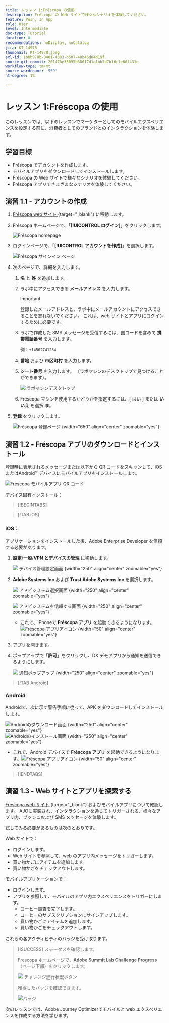```yaml
---
title: レッスン 1:Fréscopa の使用
description: Fréscopa の Web サイトで様々なシナリオを体験してください。
feature: Push, In App
role: User
level: Intermediate
doc-type: Tutorial
duration: 0
recommendations: noDisplay, noCatalog
jira: KT-14978
thumbnail: KT-14978.jpeg
exl-id: 1bbb978b-0401-4383-b507-48b46d84d19f
source-git-commit: 201470e35095b38617d1a1bb5d7b16c1e60f431e
workflow-type: tm+mt
source-wordcount: '559'
ht-degree: 1%

---
```


# レッスン 1:Fréscopa の使用

このレッスンでは、以下のレッスンでマーケターとしてのモバイルエクスペリエンスを設定する前に、消費者としてのブランドとのインタラクションを体験します。

## 学習目標

* Fréscopa でアカウントを作成します。
* モバイルアプリをダウンロードしてインストールします。
* Fréscopa の Web サイトで様々なシナリオを体験してください。
* Fréscopa アプリでさまざまなシナリオを体験してください。

## 演習 1.1 - アカウントの作成

1. [Fréscopa web サイト &#x200B;](https://dsn.adobe.com/p/adobe-summit-2024?token=eyJhbGciOiJIUzI1NiIsInR5cCI6IkpXVCJ9.eyJpZCI6ImFub255bW91cyIsImVtYWlsIjoiYW5vbnltb3VzQGFkb2JlLmNvbSIsImlzc3VlciI6InNoYXJlZC1saW5rIiwiYXJnb24iOnsiYWNjZXNzIjoicmVhZC1wcm9qZWN0IiwicHJvamVjdElkIjoiYWRvYmUtc3VtbWl0LTIwMjQifSwiaWF0IjoxNzEwNTI0MTIwLCJleHAiOjE3MTIzMzg1MjB9.q2uGVst6HjJw8SCWl-3pViNzepkdGnNCvGqZnbbkTsY){target="_blank"} に移動します。

1. Fréscopa ホームページで、「**[!UICONTROL ログイン]**」をクリックします。

   ![Fréscopa homepage](/help/summit-labs/summit-lab-2024/l820-lab-workbook/assets/1-1-1-frescopa-homepage.png "Fréscopa homepage")

1. ログインページで、「**[!UICONTROL アカウントを作成]**」を選択します。

   ![Fréscopa サインイン ページ &#x200B;](/help/summit-labs/summit-lab-2024/l820-lab-workbook/assets/1-1-2-frescopa-sign-in-page.png "Fréscopa サインイン ")

1. 次のページで、詳細を入力します。

   1. **名** と **姓** を追加します。

   1. ラボ中にアクセスできる **メールアドレス** を入力します。

      >[!IMPORTANT]
      > 登録したメールアドレスと、ラボ中にメールアカウントにアクセスできることを忘れないでください。 これは、web サイトとアプリにログインするために必要です。

   1. ラボで作成した SMS メッセージを受信するには、国コードを含めて **携帯電話番号** を入力します。

      例：`+14502741234`

   1. **番地** および **市区町村** を入力します。

   1. **シート番号** を入力します。 （ラボマシンのデスクトップで見つけることができます）。

      ![&#x200B; ラボマシンデスクトップ &#x200B;](/help/summit-labs/summit-lab-2024/l820-lab-workbook/assets/locate-seat-number.png)

   1. Fréscopa マシンを使用するかどうかを指定するには、[ はい ] または **いいえ** を選択 **ま**。

1. **登録** をクリックします。

   ![Fréscopa 登録ページ &#x200B;](/help/summit-labs/summit-lab-2024/l820-lab-workbook/assets/1-1-3-frescopa-registration-page.png){width="650" align="center" zoomable="yes"}

## 演習 1.2 - Fréscopa アプリのダウンロードとインストール

登録時に表示されるメッセージまたは以下から QR コードをスキャンして、iOSまたはAndroid™ デバイスにモバイルアプリをインストールします。

![Fréscopa モバイルアプリ QR コード &#x200B;](/help/summit-labs/summit-lab-2024/l820-lab-workbook/assets/1-2-1-qr-codes.png "Fréscopa モバイルアプリ QR コード ")

デバイス固有インストール：

>[!BEGINTABS]

>[!TAB iOS]

### iOS：

アプリケーションをインストールした後、Adobe Enterprise Developer を信頼する必要があります。

1. **設定**/**一般**/**VPN とデバイスの管理** に移動します。

   ![&#x200B; デバイス管理設定画面 &#x200B;](/help/summit-labs/summit-lab-2024/l820-lab-workbook/assets/1-2-2-device-management-screen.PNG " デバイス管理設定画面 "){width="250" align="center" zoomable="yes"}

1. **Adobe Systems Inc** および **Trust Adobe Systems Inc** を選択します。

   ![&#x200B; アドビシステム選択画面 &#x200B;](/help/summit-labs/summit-lab-2024/l820-lab-workbook/assets/1-2-3-adobe-systems.PNG " アドビシステム選択画面 "){width="250" align="center" zoomable="yes"}
   <br>

   ![&#x200B; アドビシステムを信頼する画面 &#x200B;](/help/summit-labs/summit-lab-2024/l820-lab-workbook/assets/1-2-4-trust-adobe.PNG){width="250" align="center" zoomable="yes"}

   * これで、iPhoneで **Fréscopa アプリ** を起動できるようになります。![Fréscopa アプリアイコン &#x200B;](/help/summit-labs/summit-lab-2024/l820-lab-workbook/assets/1-2-app-icon.png){width="50" align="center" zoomable="yes"}


1. アプリを開きます。

1. ポップアップで「**許可**」をクリックし、DX デモアプリから通知を送信できるようにします。

   ![&#x200B; 通知ポップアップ &#x200B;](/help/summit-labs/summit-lab-2024/l820-lab-workbook/assets/1-2-allow-notifications.png){width="250" align="center" zoomable="yes"}

>[!TAB Android]

### Android

Androidで、次に示す警告手順に従って、APK をダウンロードしてインストールします。

![Androidのダウンロード画面 &#x200B;](/help/summit-labs/summit-lab-2024/l820-lab-workbook/assets/1-2-5-android-download.jpg "Androidのダウンロード画面 "){width="250" align="center" zoomable="yes"}
<br>
![Androidのインストール画面 &#x200B;](/help/summit-labs/summit-lab-2024/l820-lab-workbook/assets/1-2-6-android-installation.jpg){width="250" align="center" zoomable="yes"}

* これで、Android デバイスで **Fréscopa アプリ** を起動できるようになります。![Fréscopa アプリアイコン &#x200B;](/help/summit-labs/summit-lab-2024/l820-lab-workbook/assets/1-2-app-icon.png){width="50" align="center" zoomable="yes"}

>[!ENDTABS]

## 演習 1.3 - Web サイトとアプリを探索する

[Fréscopa web サイト &#x200B;](https://dsn.adobe.com/p/adobe-summit-2024?token=eyJhbGciOiJIUzI1NiIsInR5cCI6IkpXVCJ9.eyJpZCI6ImFub255bW91cyIsImVtYWlsIjoiYW5vbnltb3VzQGFkb2JlLmNvbSIsImlzc3VlciI6InNoYXJlZC1saW5rIiwiYXJnb24iOnsiYWNjZXNzIjoicmVhZC1wcm9qZWN0IiwicHJvamVjdElkIjoiYWRvYmUtc3VtbWl0LTIwMjQifSwiaWF0IjoxNzEwNTI0MTIwLCJleHAiOjE3MTIzMzg1MjB9.q2uGVst6HjJw8SCWl-3pViNzepkdGnNCvGqZnbbkTsY){target="_blank"} およびモバイルアプリについて確認します。 AJOに実装され、インタラクションを通じてトリガーされる、様々なアプリ内、プッシュおよび SMS メッセージを体験します。

試してみる必要があるものは次のとおりです。

Web サイトで：

* ログインします。
* Web サイトを参照して、web のアプリ内メッセージをトリガーします。
* 買い物かごにアイテムを追加します。
* 買い物かごをチェックアウトします。

モバイルアプリケーションで：

* ログインします。
* アプリを参照して、モバイルのアプリ内エクスペリエンスをトリガーにします。
   * コーヒー調査を完了します。
   * コーヒーのサブスクリプションにサインアップします。
   * 買い物かごにアイテムを追加します。
   * 買い物かごをチェックアウトします。

これらの各アクティビティのバッジを受け取ります。

>[!SUCCESS]
>ステータスを確認します。
>
>Frescopa ホームページで、**Adobe Summit Lab Challenge Progress** （ページ下部）をクリックします。
> 
>  ![&#x200B; チャレンジ進行状況ボタン &#x200B;](/help/summit-labs/summit-lab-2024/l820-lab-workbook/assets/1-3-challenge-progress-button.png)
>
> 獲得したバッジを確認できます。
> 
> ![バッジ](/help/summit-labs/summit-lab-2024/l820-lab-workbook/assets/1-3-badges.png)

次のレッスンでは、Adobe Journey Optimizerでモバイルと web エクスペリエンスを作成する方法を学びます。

[def]: /help/summit-labs/summit-lab-2024/l820-lab-workbook/assets/1-2-4-trust-adobe.PNG
